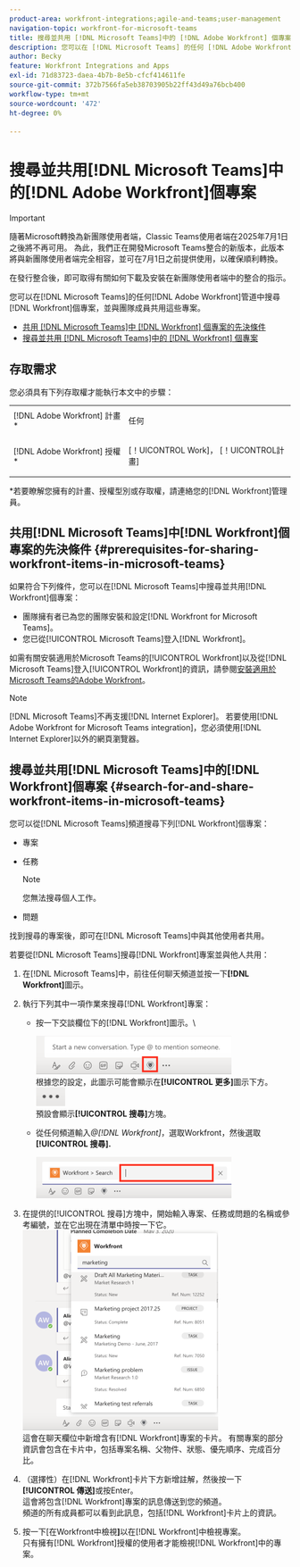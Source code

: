 ```yaml
---
product-area: workfront-integrations;agile-and-teams;user-management
navigation-topic: workfront-for-microsoft-teams
title: 搜尋並共用 [!DNL Microsoft Teams]中的 [!DNL Adobe Workfront] 個專案
description: 您可以在 [!DNL Microsoft Teams] 的任何 [!DNL Adobe WorkfrontWorkfront] 頻道中搜尋 [!DNL Workfront] 專案，並與團隊成員共用這些專案。
author: Becky
feature: Workfront Integrations and Apps
exl-id: 71d83723-daea-4b7b-8e5b-cfcf414611fe
source-git-commit: 372b7566fa5eb38703905b22ff43d49a76bcb400
workflow-type: tm+mt
source-wordcount: '472'
ht-degree: 0%

---
```


# 搜尋並共用[!DNL Microsoft Teams]中的[!DNL Adobe Workfront]個專案

>[!IMPORTANT]
>
>隨著Microsoft轉換為新團隊使用者端，Classic Teams使用者端在2025年7月1日之後將不再可用。 為此，我們正在開發Microsoft Teams整合的新版本，此版本將與新團隊使用者端完全相容，並可在7月1日之前提供使用，以確保順利轉換。
>
>在發行整合後，即可取得有關如何下載及安裝在新團隊使用者端中的整合的指示。

您可以在[!DNL Microsoft Teams]的任何[!DNL Adobe Workfront]管道中搜尋[!DNL Workfront]個專案，並與團隊成員共用這些專案。

* [共用 [!DNL Microsoft Teams]中 [!DNL Workfront] 個專案的先決條件](#prerequisites-for-sharing-workfront-items-in-microsoft-teams-prerequisites-for-sharing-workfront-items-in-microsoft-teams)
* [搜尋並共用 [!DNL Microsoft Teams]中的 [!DNL Workfront] 個專案](#search-for-and-share-adobe-workfront-items-in-microsoft-teams)

## 存取需求

您必須具有下列存取權才能執行本文中的步驟：

<table style="table-layout:auto"> 
 <col> 
 <col> 
 <tbody> 
  <tr> 
   <td role="rowheader">[!DNL Adobe Workfront] 計畫*</td> 
   <td> <p>任何</p> </td> 
  </tr> 
  <tr> 
   <td role="rowheader">[!DNL Adobe Workfront] 授權*</td> 
   <td> <p>[！UICONTROL Work]， [！UICONTROL計畫]</p> </td> 
  </tr> 
 </tbody> 
</table>

&#42;若要瞭解您擁有的計畫、授權型別或存取權，請連絡您的[!DNL Workfront]管理員。

## 共用[!DNL Microsoft Teams]中[!DNL Workfront]個專案的先決條件 {#prerequisites-for-sharing-workfront-items-in-microsoft-teams}

如果符合下列條件，您可以在[!DNL Microsoft Teams]中搜尋並共用[!DNL Workfront]個專案：

* 團隊擁有者已為您的團隊安裝和設定[!DNL Workfront for Microsoft Teams]。
* 您已從[!UICONTROL Microsoft Teams]登入[!DNL Workfront]。

如需有關安裝適用於Microsoft Teams的[!UICONTROL Workfront]以及從[!DNL Microsoft Teams]登入[!UICONTROL Workfront]的資訊，請參閱[安裝適用於Microsoft Teams的Adobe Workfront](../../workfront-integrations-and-apps/using-workfront-with-microsoft-teams/install-workfront-ms-teams.md)。

>[!NOTE]
>
>[!DNL Microsoft Teams]不再支援[!DNL Internet Explorer]。 若要使用[!DNL Adobe Workfront for Microsoft Teams integration]，您必須使用[!DNL Internet Explorer]以外的網頁瀏覽器。


## 搜尋並共用[!DNL Microsoft Teams]中的[!DNL Workfront]個專案 {#search-for-and-share-workfront-items-in-microsoft-teams}

您可以從[!DNL Microsoft Teams]頻道搜尋下列[!DNL Workfront]個專案：

* 專案
* 任務

  >[!NOTE]
  >
  >您無法搜尋個人工作。

* 問題

找到搜尋的專案後，即可在[!DNL Microsoft Teams]中與其他使用者共用。

若要從[!DNL Microsoft Teams]搜尋[!DNL Workfront]專案並與他人共用：

1. 在[!DNL Microsoft Teams]中，前往任何聊天頻道並按一下&#x200B;**[!DNL Workfront]**&#x200B;圖示。
1. 執行下列其中一項作業來搜尋[!DNL Workfront]專案：

   * 按一下交談欄位下的[!DNL Workfront]圖示。\

     ![ms_teams_workfront_pinned_icon_highlight.png](assets/ms-teams-workfront-pinned-icon-highlight-350x69.png)\
      根據您的設定，此圖示可能會顯示在&#x200B;**[!UICONTROL 更多]**&#x200B;圖示下方。\
      ![more_icon.png](assets/more-icon-52x34.png)\
      預設會顯示&#x200B;**[!UICONTROL 搜尋]**&#x200B;方塊。

   * 從任何頻道輸入&#x200B;*@[!DNL Workfront]*，選取Workfront，然後選取&#x200B;**[!UICONTROL 搜尋].**

     ![ms_teams_search_from_command.png](assets/ms-teams-search-from-command-350x74.png)

1. 在提供的[!UICONTROL 搜尋]方塊中，開始輸入專案、任務或問題的名稱或參考編號，並在它出現在清單中時按一下它。\
   ![ms_teams_searching_for_items.png](assets/ms-teams-searching-for-items-350x359.png)\
   這會在聊天欄位中新增含有[!DNL Workfront]專案的卡片。 有關專案的部分資訊會包含在卡片中，包括專案名稱、父物件、狀態、優先順序、完成百分比。

1. （選擇性）在[!DNL Workfront]卡片下方新增註解，然後按一下&#x200B;**[!UICONTROL 傳送]**&#x200B;或按Enter。\
   這會將包含[!DNL Workfront]專案的訊息傳送到您的頻道。\
   頻道的所有成員都可以看到此訊息，包括[!DNL Workfront]卡片上的資訊。

1. 按一下[在Workfront中檢視&#x200B;**]**&#x200B;以在[!DNL Workfront]中檢視專案。\
   只有擁有[!DNL Workfront]授權的使用者才能檢視[!DNL Workfront]中的專案。
